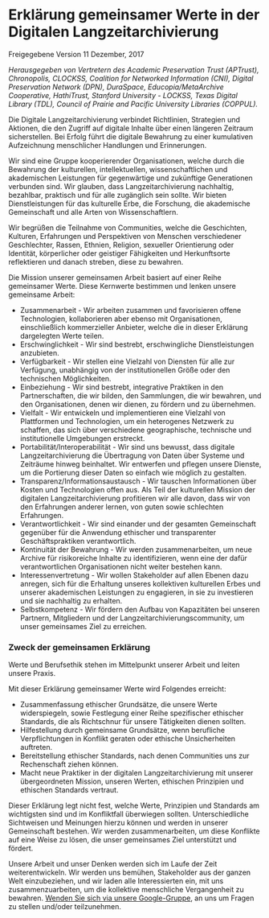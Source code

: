 # Erklärung gemeinsamer Werte in der Digitalen Langzeitarchivierung

Freigegebene Version
11 Dezember, 2017

*Herausgegeben von Vertretern des Academic Preservation Trust (APTrust), Chronopolis, CLOCKSS, Coalition for Networked Information (CNI), Digital Preservation Network (DPN), DuraSpace, Educopia/MetaArchive Cooperative, HathiTrust, Stanford University - LOCKSS, Texas Digital Library (TDL), Council of Prairie and Pacific University Libraries (COPPUL).*

Die Digitale Langzeitarchivierung  verbindet Richtlinien, Strategien und Aktionen, die den Zugriff auf digitale Inhalte über einen längeren Zeitraum sicherstellen. Bei Erfolg führt die digitale Bewahrung zu einer kumulativen Aufzeichnung menschlicher Handlungen und Erinnerungen.

Wir sind eine Gruppe kooperierender Organisationen, welche durch die Bewahrung der kulturellen, intellektuellen, wissenschaftlichen und akademischen Leistungen für gegenwärtige und zukünftige Generationen verbunden sind. Wir glauben, dass Langzeitarchivierung nachhaltig, bezahlbar, praktisch und für alle zugänglich sein sollte. Wir bieten Dienstleistungen für das kulturelle Erbe, die Forschung, die akademische Gemeinschaft und alle Arten von Wissenschaftlern.

Wir begrüßen die Teilnahme von Communities, welche die Geschichten, Kulturen, Erfahrungen und Perspektiven von Menschen verschiedener Geschlechter, Rassen, Ethnien, Religion, sexueller Orientierung oder Identität, körperlicher oder geistiger Fähigkeiten und Herkunftsorte reflektieren und danach streben, diese zu bewahren.

Die Mission unserer gemeinsamen Arbeit basiert auf einer Reihe gemeinsamer Werte. Diese Kernwerte bestimmen und lenken unsere gemeinsame Arbeit:

* Zusammenarbeit - Wir arbeiten zusammen und favorisieren offene Technologien, kollaborieren aber ebenso mit Organisationen, einschließlich kommerzieller Anbieter, welche die in dieser Erklärung dargelegten Werte teilen.
* Erschwinglichkeit - Wir sind bestrebt, erschwingliche Dienstleistungen anzubieten.
* Verfügbarkeit - Wir stellen eine Vielzahl von Diensten für alle zur Verfügung, unabhängig von der institutionellen Größe oder den technischen Möglichkeiten.
* Einbeziehung - Wir sind bestrebt, integrative Praktiken in den Partnerschaften, die wir bilden, den Sammlungen, die wir bewahren, und den Organisationen, denen wir dienen, zu fördern und zu übernehmen.
* Vielfalt - Wir entwickeln und implementieren eine Vielzahl von Plattformen und Technologien, um ein heterogenes Netzwerk zu schaffen, das sich über verschiedene geographische, technische und institutionelle Umgebungen erstreckt.
* Portabilität/Interoperabilität - Wir sind uns bewusst, dass digitale Langzeitarchivierung die Übertragung von Daten über Systeme und Zeiträume hinweg beinhaltet. Wir entwerfen und pflegen unsere Dienste, um die Portierung dieser Daten so einfach wie möglich zu gestalten.
* Transparenz/Informationsaustausch - Wir tauschen Informationen über Kosten und Technologien offen aus. Als Teil der kulturellen Mission der digitalen Langzeitarchivierung profitieren wir alle davon, dass wir von den Erfahrungen anderer lernen, von guten sowie schlechten Erfahrungen.
* Verantwortlichkeit - Wir sind einander und der gesamten Gemeinschaft gegenüber für die Anwendung ethischer und transparenter Geschäftspraktiken verantwortlich.
* Kontinuität der Bewahrung - Wir werden zusammenarbeiten, um neue Archive für risikoreiche Inhalte zu identifizieren, wenn eine der dafür verantwortlichen Organisationen nicht weiter bestehen kann.
* Interessenvertretung - Wir wollen Stakeholder auf allen Ebenen dazu anregen, sich für die Erhaltung unseres kollektiven kulturellen Erbes und unserer akademischen Leistungen zu engagieren, in sie zu investieren und sie nachhaltig zu erhalten.
* Selbstkompetenz - Wir fördern den Aufbau von Kapazitäten bei unseren Partnern, Mitgliedern und der Langzeitarchivierungscommunity, um unser gemeinsames Ziel zu erreichen.

### Zweck der gemeinsamen Erklärung

Werte und Berufsethik stehen im Mittelpunkt unserer Arbeit und leiten unsere Praxis.

Mit dieser Erklärung gemeinsamer Werte wird Folgendes erreicht:

* Zusammenfassung ethischer Grundsätze, die unsere Werte widerspiegeln, sowie Festlegung einer Reihe spezifischer ethischer Standards, die als Richtschnur für unsere Tätigkeiten dienen sollten.
* Hilfestellung durch  gemeinsame Grundsätze,  wenn berufliche Verpflichtungen in Konflikt geraten oder ethische Unsicherheiten auftreten.
* Bereitstellung ethischer Standards, nach denen Communities uns zur Rechenschaft ziehen können.
* Macht neue Praktiker in der digitalen Langzeitarchivierung mit  unserer übergeordneten Mission, unseren Werten, ethischen Prinzipien und ethischen Standards vertraut.

Dieser Erklärung legt nicht fest, welche Werte, Prinzipien und Standards am wichtigsten sind und im Konfliktfall überwiegen sollten. Unterschiedliche Sichtweisen und Meinungen hierzu können und werden in unserer Gemeinschaft bestehen. Wir werden zusammenarbeiten, um diese Konflikte auf eine Weise zu lösen, die unser gemeinsames Ziel unterstützt und fördert.

Unsere Arbeit und unser Denken werden sich im Laufe der Zeit weiterentwickeln. Wir werden uns bemühen, Stakeholder aus der ganzen Welt einzubeziehen, und wir laden alle Interessierten ein, mit uns zusammenzuarbeiten, um die kollektive menschliche Vergangenheit zu bewahren. [Wenden Sie sich via unsere Google-Gruppe](mailto:comdigpres@googlegroups.com), an uns um Fragen zu stellen und/oder teilzunehmen.